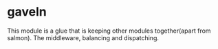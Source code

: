 gaveln
======
This module is a glue that is keeping other modules together(apart from salmon). The middleware, balancing and dispatching.
